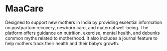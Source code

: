 # MaaCare
Designed to support new mothers in India by providing essential information on postpartum recovery, newborn care, and maternal well-being. The platform offers guidance on nutrition, exercise, mental health, and debunks common myths related to motherhood. It also includes a journal feature to help mothers track their health and their baby’s growth.
